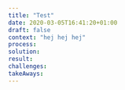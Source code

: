 ```yaml
---
title: "Test"
date: 2020-03-05T16:41:20+01:00
draft: false
context: "hej hej hej"
process:
solution:
result:
challenges:
takeAways: 
---
```


